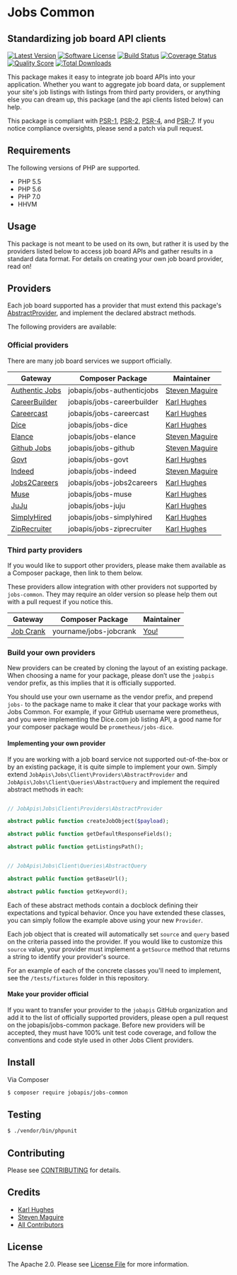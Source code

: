 # Jobs Common

## Standardizing job board API clients

[![Latest Version](https://img.shields.io/github/release/jobapis/jobs-common.svg?style=flat-square)](https://github.com/jobapis/jobs-common/releases)
[![Software License](https://img.shields.io/badge/license-APACHE%202.0-brightgreen.svg?style=flat-square)](LICENSE.md)
[![Build Status](https://img.shields.io/travis/jobapis/jobs-common/master.svg?style=flat-square&1)](https://travis-ci.org/jobapis/jobs-common)
[![Coverage Status](https://img.shields.io/scrutinizer/coverage/g/jobapis/jobs-common.svg?style=flat-square)](https://scrutinizer-ci.com/g/jobapis/jobs-common/code-structure)
[![Quality Score](https://img.shields.io/scrutinizer/g/jobapis/jobs-common.svg?style=flat-square)](https://scrutinizer-ci.com/g/jobapis/jobs-common)
[![Total Downloads](https://img.shields.io/packagist/dt/jobapis/jobs-common.svg?style=flat-square)](https://packagist.org/packages/jobapis/jobs-common)

This package makes it easy to integrate job board APIs into your application. Whether you want to aggregate job board data, or supplement your site's job listings with listings from third party providers, or anything else you can dream up, this package (and the api clients listed below) can help.

This package is compliant with [PSR-1][], [PSR-2][], [PSR-4][], and [PSR-7][]. If you notice compliance oversights, please send a patch via pull request.

[PSR-1]: https://github.com/php-fig/fig-standards/blob/master/accepted/PSR-1-basic-coding-standard.md
[PSR-2]: https://github.com/php-fig/fig-standards/blob/master/accepted/PSR-2-coding-style-guide.md
[PSR-4]: https://github.com/php-fig/fig-standards/blob/master/accepted/PSR-4-autoloader.md
[PSR-7]: https://github.com/php-fig/fig-standards/blob/master/accepted/PSR-7-http-message.md

## Requirements

The following versions of PHP are supported.

* PHP 5.5
* PHP 5.6
* PHP 7.0
* HHVM

## Usage
This package is not meant to be used on its own, but rather it is used by the providers listed below to access job board APIs and gather results in a standard data format. For details on creating your own job board provider, read on!

## Providers

Each job board supported has a provider that must extend this package's [AbstractProvider](https://github.com/jobapis/jobs-common/blob/master/src/Provider/AbstractProvider.php), and implement the declared abstract methods.

The following providers are available:

### Official providers

There are many job board services we support officially.

Gateway | Composer Package | Maintainer
--- | --- | ---
[Authentic Jobs](https://github.com/jobapis/jobs-authenticjobs) | jobapis/jobs-authenticjobs| [Steven Maguire](https://github.com/stevenmaguire)
[CareerBuilder](https://github.com/jobapis/jobs-careerbuilder) | jobapis/jobs-careerbuilder| [Karl Hughes](https://github.com/karllhughes)
[Careercast](https://github.com/jobapis/jobs-careercast) | jobapis/jobs-careercast| [Karl Hughes](https://github.com/karllhughes)
[Dice](https://github.com/jobapis/jobs-dice) | jobapis/jobs-dice| [Karl Hughes](https://github.com/karllhughes)
[Elance](https://github.com/jobapis/jobs-elance) | jobapis/jobs-elance| [Steven Maguire](https://github.com/stevenmaguire)
[Github Jobs](https://github.com/jobapis/jobs-github) | jobapis/jobs-github| [Steven Maguire](https://github.com/stevenmaguire)
[Govt](https://github.com/jobapis/jobs-govt) | jobapis/jobs-govt| [Karl Hughes](https://github.com/karllhughes)
[Indeed](https://github.com/jobapis/jobs-indeed) | jobapis/jobs-indeed| [Steven Maguire](https://github.com/stevenmaguire)
[Jobs2Careers](https://github.com/jobapis/jobs-jobs2careers) | jobapis/jobs-jobs2careers| [Karl Hughes](https://github.com/karllhughes)
[Muse](https://github.com/jobapis/jobs-muse) | jobapis/jobs-muse| [Karl Hughes](https://github.com/karllhughes)
[JuJu](https://github.com/jobapis/jobs-juju) | jobapis/jobs-juju| [Karl Hughes](https://github.com/karllhughes)
[SimplyHired](https://github.com/jobapis/jobs-simplyhired) | jobapis/jobs-simplyhired| [Karl Hughes](https://github.com/karllhughes)
[ZipRecruiter](https://github.com/jobapis/jobs-ziprecruiter) | jobapis/jobs-ziprecruiter| [Karl Hughes](https://github.com/karllhughes)

### Third party providers

If you would like to support other providers, please make them available as a Composer package, then link to them
below.

These providers allow integration with other providers not supported by `jobs-common`. They may require an older version
so please help them out with a pull request if you notice this.

Gateway | Composer Package | Maintainer
--- | --- | ---
[Job Crank](http://www.jobcrank.com/) | yourname/jobs-jobcrank | [You!](https://github.com)

### Build your own providers

New providers can be created by cloning the layout of an existing package. When choosing a name for your package, please don’t use the `joabpis` vendor prefix, as this implies that it is officially supported.

You should use your own username as the vendor prefix, and prepend `jobs-` to the package name to make it clear that your package works with Jobs Common. For example, if your GitHub username were prometheus, and you were implementing the Dice.com job listing API, a good name for your composer package would be `prometheus/jobs-dice`.

#### Implementing your own provider

If you are working with a job board service not supported out-of-the-box or by an existing package, it is quite simple to implement your own. Simply extend `JobApis\Jobs\Client\Providers\AbstractProvider` and `JobApis\Jobs\Client\Queries\AbstractQuery` and implement the required abstract methods in each:

```php

// JobApis\Jobs\Client\Providers\AbstractProvider

abstract public function createJobObject($payload);

abstract public function getDefaultResponseFields();

abstract public function getListingsPath();


// JobApis\Jobs\Client\Queries\AbstractQuery

abstract public function getBaseUrl();

abstract public function getKeyword();

```

Each of these abstract methods contain a docblock defining their expectations and typical behavior. Once you have extended these classes, you can simply follow the example above using your new `Provider`.

Each job object that is created will automatically set `source` and `query` based on the criteria passed into the provider. If you would like to customize this `source` value, your provider must implement a `getSource` method that returns a string to identify your provider's source.

For an example of each of the concrete classes you'll need to implement, see the `/tests/fixtures` folder in this repository. 

#### Make your provider official

If you want to transfer your provider to the `jobapis` GitHub organization and add it to the list of officially supported providers, please open a pull request on the jobapis/jobs-common package. Before new providers will be accepted, they must have 100% unit test code coverage, and follow the conventions and code style used in other Jobs Client providers.

## Install

Via Composer

``` bash
$ composer require jobapis/jobs-common
```

## Testing

``` bash
$ ./vendor/bin/phpunit
```

## Contributing

Please see [CONTRIBUTING](https://github.com/jobapis/jobs-common/blob/master/CONTRIBUTING.md) for details.

## Credits

- [Karl Hughes](https://github.com/karllhughes)
- [Steven Maguire](https://github.com/stevenmaguire)
- [All Contributors](https://github.com/jobapis/jobs-common/contributors)

## License

The Apache 2.0. Please see [License File](https://github.com/jobapis/jobs-common/blob/master/LICENSE) for more information.

